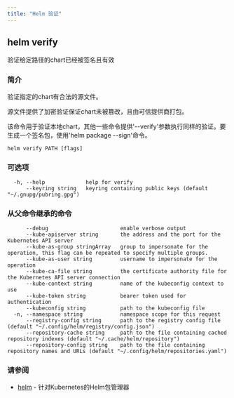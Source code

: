 ```yaml
---
title: "Helm 验证"
---
```


## helm verify

验证给定路径的chart已经被签名且有效

### 简介

验证指定的chart有合法的源文件。

源文件提供了加密验证保证chart未被篡改，且由可信提供商打包。

该命令用于验证本地chart，其他一些命令提供'--verify'参数执行同样的验证。要生成一个签名包，使用'helm package --sign'命令。

```shell
helm verify PATH [flags]
```

### 可选项

```shell
  -h, --help             help for verify
      --keyring string   keyring containing public keys (default "~/.gnupg/pubring.gpg")
```

### 从父命令继承的命令

```shell
      --debug                       enable verbose output
      --kube-apiserver string       the address and the port for the Kubernetes API server
      --kube-as-group stringArray   group to impersonate for the operation, this flag can be repeated to specify multiple groups.
      --kube-as-user string         username to impersonate for the operation
      --kube-ca-file string         the certificate authority file for the Kubernetes API server connection
      --kube-context string         name of the kubeconfig context to use
      --kube-token string           bearer token used for authentication
      --kubeconfig string           path to the kubeconfig file
  -n, --namespace string            namespace scope for this request
      --registry-config string      path to the registry config file (default "~/.config/helm/registry/config.json")
      --repository-cache string     path to the file containing cached repository indexes (default "~/.cache/helm/repository")
      --repository-config string    path to the file containing repository names and URLs (default "~/.config/helm/repositories.yaml")
```

### 请参阅

* [helm](helm.md) - 针对Kubernetes的Helm包管理器
